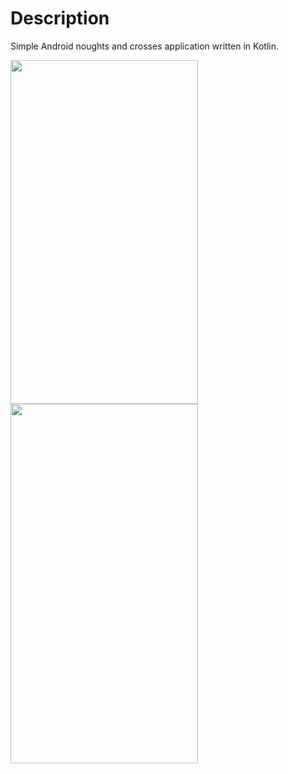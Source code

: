 # Description
Simple Android noughts and crosses application written in Kotlin.

<img src=https://i.postimg.cc/LshVcq15/game-Board.png width=300 height=550> <img src=https://i.postimg.cc/4ybxZk2d/winner.png width="300" height="575">